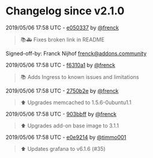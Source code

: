# Changelog since v2.1.0

2019/05/06 17:58 UTC - [e050337](https://github.com/hassio-addons/addon-grafana/commit/e0503376d6a52c81f3e1bcc5da5f8d85feb55cc9) by [@frenck](https://github.com/frenck)
> 📚🚑 Fixes broken link in README

Signed-off-by: Franck Nijhof <frenck@addons.community> 

2019/05/06 17:58 UTC - [f6310a1](https://github.com/hassio-addons/addon-grafana/commit/f6310a18ded3081480361d3a7d9a716cac23ef65) by [@frenck](https://github.com/frenck)
> :books: Adds Ingress to known issues and limitations 

2019/05/06 17:58 UTC - [2750b2e](https://github.com/hassio-addons/addon-grafana/commit/2750b2ef6c58b415a89a4136e62adffbe83140d6) by [@frenck](https://github.com/frenck)
> :arrow_up: Upgrades memcached to 1.5.6-0ubuntu1.1 

2019/05/06 17:58 UTC - [903bbff](https://github.com/hassio-addons/addon-grafana/commit/903bbffdf53c14534fb7c49827cb5ca1e1e42822) by [@frenck](https://github.com/frenck)
> :arrow_up: Upgrades add-on base image to 3.1.1 

2019/05/06 17:58 UTC - [e0e9214](https://github.com/hassio-addons/addon-grafana/commit/e0e9214e9ee31d9bb5f7d5903f4b8db728e41034) by [@timmo001](https://github.com/timmo001)
> :arrow_up: Updates grafana to v6.1.6 (#35) 

